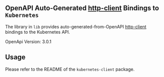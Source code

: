 ## OpenAPI Auto-Generated [http-client](https://www.stackage.org/lts-10.0/package/http-client-0.5.7.1) Bindings to `Kubernetes`

The library in `lib` provides auto-generated-from-OpenAPI [http-client](https://www.stackage.org/lts-10.0/package/http-client-0.5.7.1) bindings to the Kubernetes API.

OpenApi Version: 3.0.1

## Usage

Please refer to the README of the `kubernetes-client` package.
